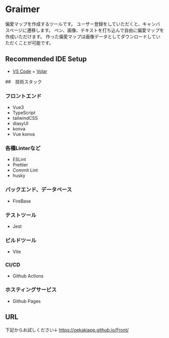 # Graimer

偏愛マップを作成するツールです。
ユーザー登録をしていただくと、キャンバスページに遷移します。
ペン、画像、テキストを打ち込んで自由に偏愛マップを作成いただけます。
作った偏愛マップは画像データとしてダウンロードしていただくことが可能です。

## Recommended IDE Setup

- [VS Code](https://code.visualstudio.com/) + [Volar](https://marketplace.visualstudio.com/items?itemName=Vue.volar)

##　技術スタック
### フロントエンド
- Vue3
- TypeScript
- tailwindCSS
- diasyUI
- konva
- Vue konva

### 各種Linterなど
- ESLint
- Prettier
- Commit Lint
- husky

### バックエンド、データベース
- FireBase

### テストツール
- Jest

### ビルドツール
- Vite

### CI/CD
- Github Actions

### ホスティングサービス
- Github Pages


## URL
下記からお試しください↓
https://oekakiapp.github.io/Front/
